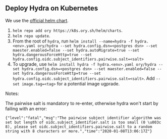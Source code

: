 ## Deploy Hydra on Kubernetes

We use the [official helm chart](https://k8s.ory.sh/helm/hydra).

1. `helm repo add ory https://k8s.ory.sh/helm/charts`.
2. `helm repo update`.
3. From the root of `hydra`, run `helm install --name=hydra -f hydra.<env>.yaml ory/hydra --set hydra.config.dsn=<postgres dsn> --set maester.enabled=false --set hydra.autoMigrate=true --set hydra.dangerousForceHttp=true --set hydra.config.oidc.subject_identifiers.pairwise.salt=<salt>`
4. To upgrade, use `helm install hydra -f hydra.<env>.yaml ory/hydra --set hydra.config.dsn=<postgres dsn> --set maester.enabled=false --set hydra.dangerousForceHttp=true --set hydra.config.oidc.subject_identifiers.pairwise.salt=<salt>`. Add `--set image.tag=<tag>` for a potential image ugprade.

Notes:

The pairwise salt is mandatory to re-enter, otherwise hydra won't start by failing with an error:

`{"level":"fatal","msg":"The pairwise subject identifier algorithm was set but length of oidc.subject_identifier.salt is too small (0 \u003c 8), please set oidc.subject_identifiers.pairwise.salt to a random string with 8 characters or more.","time":"2020-01-08T13:06:17Z"}`
